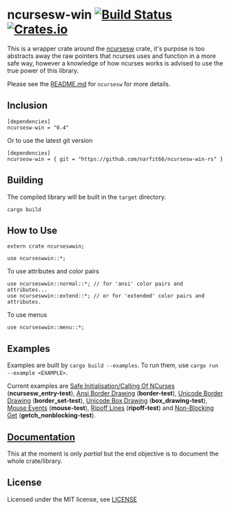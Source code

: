 ncursesw-win [![Build Status](https://travis-ci.com/narfit66/ncursesw-win-rs.svg?branch=master)](https://travis-ci.com/narfit66/ncursesw-win-rs) [![Crates.io](https://img.shields.io/crates/v/ncursesw-win.svg)](https://crates.io/crates/ncursesw-win)
============

This is a wrapper crate around the [ncursesw](https://crates.io/crates/ncursesw) crate, it's purpose is too abstracts away the raw pointers that ncurses uses and function in a more safe way, however a knowledge of how ncurses works is advised to use the true power of this library.

Please see the [README.md](https://github.com/narfit66/ncursesw-rs/blob/master/README.md) for `ncursesw` for more details.

## Inclusion

```
[dependencies]
ncursesw-win = "0.4"
```
Or to use the latest git version
```
[dependencies]
ncursesw-win = { git = "https://github.com/narfit66/ncursesw-win-rs" }
```

## Building

The compiled library will be built in the `target` directory.

```
cargo build
```

## How to Use

```
extern crate ncurseswwin;

use ncurseswwin::*;
```

To use attributes and color pairs
```
use ncurseswwin::normal::*; // for 'ansi' color pairs and attributes...
use ncurseswwin::extend::*; // or for 'extended' color pairs and attributes.
```

To use menus
```
use ncurseswwin::menu::*;
```

## Examples

Examples are built by `cargo build --examples`. To run them, use `cargo run --example <EXAMPLE>`.

Current examples are [Safe Initialisation/Calling Of NCurses](https://github.com/narfit66/ncursesw-win-rs/blob/master/examples/ncursesw_entry-test.rs) (**ncursesw_entry-test**), [Ansi Border Drawing](https://github.com/narfit66/ncursesw-win-rs/blob/master/examples/border-test.rs) (**border-test**), [Unicode Border Drawing](https://github.com/narfit66/ncursesw-win-rs/blob/master/examples/border_set-test.rs) (**border_set-test**), [Unicode Box Drawing](https://github.com/narfit66/ncursesw-win-rs/blob/master/examples/box_drawing-test.rs) (**box_drawing-test**), [Mouse Events](https://github.com/narfit66/ncursesw-win-rs/blob/master/examples/mouse-test.rs) (**mouse-test**), [Ripoff Lines](https://github.com/narfit66/ncursesw-win-rs/blob/master/examples/ripoff-test.rs) (**ripoff-test**) and [Non-Blocking Get](https://github.com/narfit66/ncursesw-win-rs/blob/master/examples/getch_nonblocking-test.rs) (**getch_nonblocking-test**).

## [Documentation](https://narfit66.github.io/ncursesw-win-rs/ncursesw-win/index.html)

This at the moment is only *partial* but the end objective is to document the whole crate/library.

## License

Licensed under the MIT license, see [LICENSE](LICENSE)
